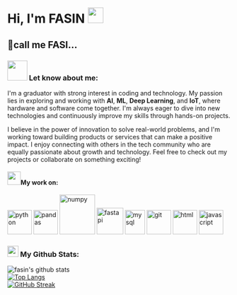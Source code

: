 # Hi, I'm FASIN <img src="https://github.com/TheDudeThatCode/TheDudeThatCode/blob/master/Assets/Hi.gif" width="35" />

## 🤙call me FASI...

### <img src="https://github.com/TheDudeThatCode/TheDudeThatCode/blob/master/Assets/Developer.gif" width="45" /> Let know about me:

I'm a graduator with strong interest in coding and technology. My passion lies in exploring and working with **AI**, **ML**, **Deep Learning**, and **IoT**, where hardware and software come together. I'm always eager to dive into new technologies and continuously improve my skills through hands-on projects.

I believe in the power of innovation to solve real-world problems, and I'm working toward building products or services that can make a positive impact. I enjoy connecting with others in the tech community who are equally passionate about growth and technology. Feel free to check out my projects or collaborate on something exciting!

#### <img src="https://media.giphy.com/media/WUlplcMpOCEmTGBtBW/giphy.gif" width="30">My work on:
<p>
        <img src="https://www.vectorlogo.zone/logos/python/python-icon.svg" alt="python" width="55" height="55"/> 
        <img src="https://encrypted-tbn0.gstatic.com/images?q=tbn:ANd9GcStQa0p7RCejEFJ3r4HUVFcI3R4Wh89UwtszB7-RBvPXQ&s" alt="pandas" width="55" height="55"/> 
        <img src="https://www.vectorlogo.zone/logos/numpy/numpy-ar21.svg" alt="numpy" width="80" height="90"/>   
        <img src="https://fastapi.tiangolo.com/img/logo-margin/logo-teal.png" alt="fastapi" width="60" height="60"/>
        <img src="https://www.vectorlogo.zone/logos/mysql/mysql-icon.svg" alt="mysql" width="45" height="55"/>        
        <img src="https://www.vectorlogo.zone/logos/git-scm/git-scm-icon.svg" alt="git" width="55" height="55"/>
        <img src="https://www.vectorlogo.zone/logos/w3_html5/w3_html5-icon.svg" alt="html" width="55" height="55"/> 
        <img src="https://upload.vectorlogo.zone/logos/javascript/images/239ec8a4-163e-4792-83b6-3f6d96911757.svg" alt="javascript" width="55" height="55"/> 

### <img src='https://media1.giphy.com/media/du3J3cXyzhj75IOgvA/giphy.gif?cid=ecf05e47x2g034i9pzwtzzsd3xgg2w9nr94t4tflbbgo3008&rid=giphy.gif' width='25' /> My Github Stats:
![fasin's github stats](https://github-readme-stats.vercel.app/api?username=fasinfasi&show_icons=true&hide=contribs,prs&cache_seconds=86400&theme=holi)<br>
[![Top Langs](https://github-readme-stats.vercel.app/api/top-langs/?username=apoorvtyagi&layout=compact&text_color=daf7dc&bg_color=151515&hide=css,html,php)](https://github.com/anuraghazra/github-readme-stats)<br>
[![GitHub Streak](https://github-readme-streak-stats.herokuapp.com/?user=fasinfasi&theme=dark)](https://git.io/streak-stats)
